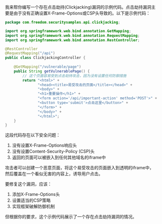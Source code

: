 我来帮你编写一个存在点击劫持(Clickjacking)漏洞的示例代码。点击劫持漏洞主要是由于没有正确设置X-Frame-Options或CSP头导致的。以下是示例代码：

```java
package com.freedom.securitysamples.api.clickjacking;

import org.springframework.web.bind.annotation.GetMapping;
import org.springframework.web.bind.annotation.RequestMapping;
import org.springframework.web.bind.annotation.RestController;

@RestController
@RequestMapping("/api")
public class ClickjackingController {
    
    @GetMapping("/vulnerable/page")
    public String getVulnerablePage() {
        // 这个页面容易受到点击劫持攻击，因为没有设置任何防御措施
        return "<html>" +
               "<head><title>易受攻击的页面</title></head>" +
               "<body>" +
               "<h1>重要操作</h1>" +
               "<form action='/api/important-action' method='POST'>" +
               "<button type='submit'>点击这里</button>" +
               "</form>" +
               "</body>" +
               "</html>";
    }
}
```

这段代码存在以下安全问题：

1. 没有设置X-Frame-Options响应头
2. 没有设置Content-Security-Policy (CSP)头
3. 返回的页面可以被嵌入到任何其他域名的iframe中

攻击者可以创建一个恶意页面，将这个易受攻击的页面嵌入到透明的iframe中，然后覆盖在一个看似无害的内容上，诱导用户点击。

要修复这个漏洞，应该：
1. 添加X-Frame-Options头
2. 设置适当的CSP策略
3. 实现框架破解防御机制

但根据你的要求，这个示例代码展示了一个存在点击劫持漏洞的情况。